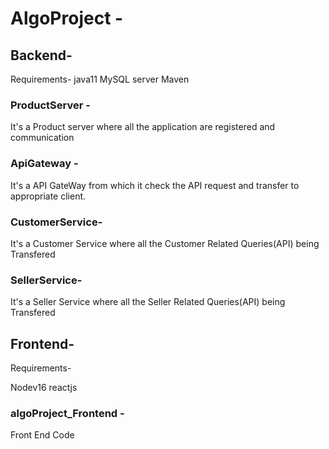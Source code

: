 # AlgoProject -
## Backend-

Requirements-
java11
MySQL server
Maven

### ProductServer -
It's a Product server where all the application are registered and communication

### ApiGateway -
It's a API GateWay from which it check the API request and transfer to appropriate client.

### CustomerService-
It's a Customer Service where all the Customer Related Queries(API) being Transfered

### SellerService- 
It's a Seller Service where all the Seller Related Queries(API) being Transfered

## Frontend-
Requirements-

Nodev16
reactjs

### algoProject_Frontend -
Front End Code
